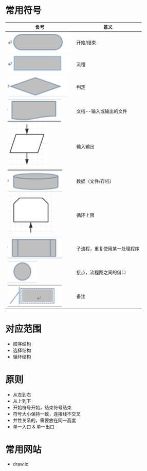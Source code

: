 # 常用符号

| 负号                                                         | 意义                         |
| ------------------------------------------------------------ | ---------------------------- |
| ![image-20250924下午61408128](./assets/image-20250924下午61408128.png)<br /> | 开始/结束                    |
| ![image-20250924下午61421075](./assets/image-20250924下午61421075-8705268-8705269.png) | 流程                         |
| ![image-20250924下午61441459](./assets/image-20250924下午61441459.png) | 判定                         |
| ![image-20250924下午61454854](./assets/image-20250924下午61454854.png) | 文档--输入或输出的文件       |
| <img src="./assets/image-20250924下午61804517.png" alt="image-20250924下午61804517" style="zoom:50%;" /> | 输入输出                     |
| ![image-20250924下午61704692](./assets/image-20250924下午61704692.png) | 数据（文件/存档）            |
| <img src="./assets/image-20250924下午61829558.png" alt="image-20250924下午61829558" style="zoom:50%;" /> | 循环上限                     |
| ![image-20250924下午61541285](./assets/image-20250924下午61541285.png) | 子流程，重复使用某一处理程序 |
| ![image-20250924下午61600608](./assets/image-20250924下午61600608.png) | 接点，流程图之间的借口       |
| ![image-20250924下午61639332](./assets/image-20250924下午61639332.png) | 备注                         |

# 对应范围

- 顺序结构
- 选择结构
- 循环结构

# 原则

- 从左到右
- 从上到下
- 开始符号开始，结束符号结束
- 符号大小保持一致，连接线不交叉
- 并性关系的，需要放在同一高度
- 单一入口 & 单一出口

# 常用网站

- draw.io
